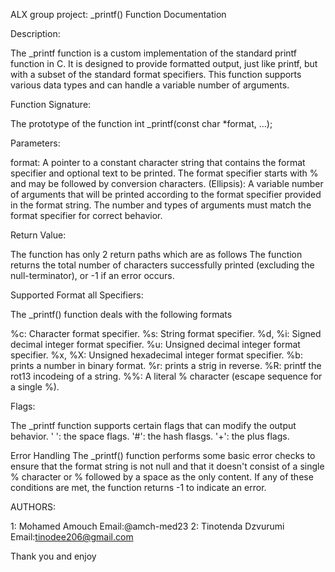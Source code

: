 ALX group project: _printf() Function Documentation

Description:

The _printf function is a custom implementation of the standard printf function in C. It is designed to provide formatted output, just like printf, but with a subset of the standard format specifiers. This function supports various data types and can handle a variable number of arguments.

Function Signature:

The prototype of the function
int _printf(const char *format, ...);

Parameters:

format: A pointer to a constant character string that contains the format specifier and optional text to be printed. The format specifier starts with % and may be followed by conversion characters.
 (Ellipsis): A variable number of arguments that will be printed according to the format specifier provided in the format string. The number and types of arguments must match the format specifier for correct behavior.

Return Value:

The function has only 2 return paths which are as follows
The function returns the total number of characters successfully printed (excluding the null-terminator), or -1 if an error occurs.

Supported Format all Specifiers:

The _printf() function deals with the following formats

%c: Character format specifier.
%s: String format specifier.
%d, %i: Signed decimal integer format specifier.
%u: Unsigned decimal integer format specifier.
%x, %X: Unsigned hexadecimal integer format specifier.
%b: prints a number in binary format.
%r: prints a strig in reverse.
%R: printf the rot13 incodeing of a string.
%%: A literal % character (escape sequence for a single %).

Flags:

The _printf function supports certain flags that can modify the output behavior.
' ': the space flags.
'#': the hash flasgs.
'+': the plus flags.

Error Handling
The _printf() function performs some basic error checks to ensure that the format string is not null and that it doesn't consist of a single % character or % followed by a space as the only content. If any of these conditions are met, the function returns -1 to indicate an error.

AUTHORS:

1: Mohamed Amouch
Email:@amch-med23 
2: Tinotenda Dzvurumi 
Email:tinodee206@gmail.com

Thank you and enjoy
